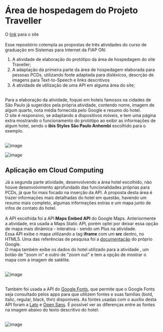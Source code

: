 # Área de hospedagem do Projeto Traveller
O <a href="https://beandy-cyber.github.io/AtividadeFase2-EnterpriseConnection/" target="_blank">link</a> para o site
<br>
<br>
Esse repositório cotempla as propostas de três atividades do curso de graduação em Sistemas para Internet da FIAP ON:

<ol>
<li>A atividade de elaboração do protótipo da área de hospedagem do site Traveller;</li>
<li>A adaptação da primeira parte da área de hospedagem elaborada para pessoas PCDs, utilizando fonte adaptada para disléxicos, descrção de imagens para Text-to-Speech e links descritivos</li>
<li>A atividade de utilização de uma API em alguma área do site;</li>
</ol>
<br>
Para a elaboração da atividade, foquei em hoteís famosos na cidades de São Paulo já sugeridos pela própria atividade, contendo nome, imagem de algum quarto, nota média fornecida pelo Google e resumo do hotel. 
<br>O site é responsivo, se adaptando a dispositivos móveis, e tem uma página extra mostrando o funcionamento do protótipo ao exibir as informações de algum hotel, sendo o <b>ibis Styles São Paulo Anhembi</b> escolhido para o exemplo.
<br>
<br>

![image](https://user-images.githubusercontent.com/81839782/229680352-cb222f85-abd6-4772-8ea2-fbe4ac7e905c.png)

![image](https://user-images.githubusercontent.com/81839782/229693424-6eebb5f7-b019-49da-af29-ec7dae659838.png)

<h2>Aplicação em Cloud Computing</h2>
Já a segunda parte atividade, desenvolvendo a área hotel escolhido, não houve desenvolvimento aprofundado das funcionalidades próprias para PCDs, já que foi mais focado na inserção da API. A proposta desta área é trazer informações mais detalhadas do hotel em questão, havendo um resumo mais completo, algumas informações extras e um mapa junto de infos de contato do hotel.
<br><br>A API escolhida foi a API<b> Maps Embed API</b> do Google Maps. Anteriormente a atividade, era usada a Maps Static API, porém optei por deixar essa opção de mapa mais dinâmica - interativa - sendo um Plus na atividade. <br>Essa API exibe o mapa utilizando a tag <b>iframe</b> com um <b>src</b> dentro, no HTML5. Uma das referências de pesquisa foi a <a href="https://developers.google.com/maps/documentation/embed/get-started?hl=pt-br" target="_blank">documentação</a> do próprio Google.<br>
O mapa também exibe os dados do hotel utilizado para a atividade , um botão de "zoom in" e outro de "zoom out" e tem a opção de mostrar o mapa com a imagem de satélite.
<br><br>

![image](https://user-images.githubusercontent.com/81839782/230513255-57cd419b-a6a7-46ab-9fb7-24b0565d665d.png)

<br>
Também foi usada a API do <a href="https://developers.google.com/fonts/docs/developer_api?hl=pt-br">Google Fonts</a>, que permite que o Google Fonts seja consultado pelos apps para que utilizem fontes e suas famílias (bold, italic, regular, black, thin) disponíveis. As fontes usadas com o auxílio desta API foram a <a href="https://fonts.google.com/specimen/Lato?query=lato">Lato</a> e <a href="https://fonts.google.com/specimen/Open+Sans?query=open+sans">Open Sans</a>. É possível ver as diferenças entre as fontes na imagem abaixo do texto descritivo do hotel:
<br><br>

![image](https://user-images.githubusercontent.com/81839782/230513315-31237a3e-ac7d-421d-832b-36fb03e16f4a.png)

<br>
